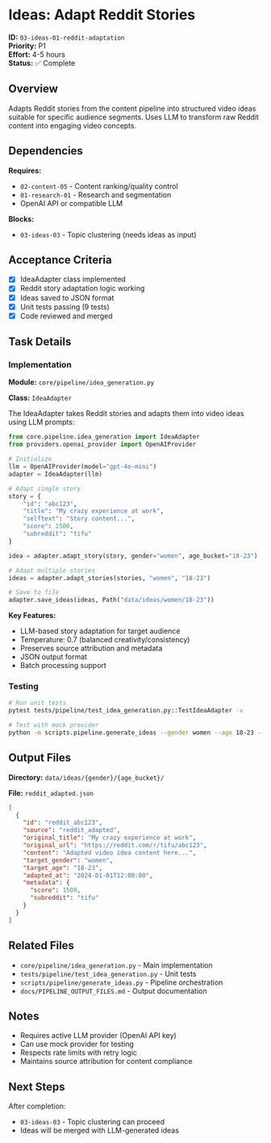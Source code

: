 # Ideas: Adapt Reddit Stories

**ID:** `03-ideas-01-reddit-adaptation`  
**Priority:** P1  
**Effort:** 4-5 hours  
**Status:** ✅ Complete

## Overview

Adapts Reddit stories from the content pipeline into structured video ideas suitable for specific audience segments. Uses LLM to transform raw Reddit content into engaging video concepts.

## Dependencies

**Requires:**
- `02-content-05` - Content ranking/quality control
- `01-research-01` - Research and segmentation
- OpenAI API or compatible LLM

**Blocks:**
- `03-ideas-03` - Topic clustering (needs ideas as input)

## Acceptance Criteria

- [x] IdeaAdapter class implemented
- [x] Reddit story adaptation logic working
- [x] Ideas saved to JSON format
- [x] Unit tests passing (9 tests)
- [x] Code reviewed and merged

## Task Details

### Implementation

**Module:** `core/pipeline/idea_generation.py`

**Class:** `IdeaAdapter`

The IdeaAdapter takes Reddit stories and adapts them into video ideas using LLM prompts:

```python
from core.pipeline.idea_generation import IdeaAdapter
from providers.openai_provider import OpenAIProvider

# Initialize
llm = OpenAIProvider(model="gpt-4o-mini")
adapter = IdeaAdapter(llm)

# Adapt single story
story = {
    "id": "abc123",
    "title": "My crazy experience at work",
    "selftext": "Story content...",
    "score": 1500,
    "subreddit": "tifu"
}

idea = adapter.adapt_story(story, gender="women", age_bucket="18-23")

# Adapt multiple stories
ideas = adapter.adapt_stories(stories, "women", "18-23")

# Save to file
adapter.save_ideas(ideas, Path("data/ideas/women/18-23"))
```

**Key Features:**
- LLM-based story adaptation for target audience
- Temperature: 0.7 (balanced creativity/consistency)
- Preserves source attribution and metadata
- JSON output format
- Batch processing support

### Testing

```bash
# Run unit tests
pytest tests/pipeline/test_idea_generation.py::TestIdeaAdapter -v

# Test with mock provider
python -m scripts.pipeline.generate_ideas --gender women --age 18-23 --mock
```

## Output Files

**Directory:** `data/ideas/{gender}/{age_bucket}/`

**File:** `reddit_adapted.json`

```json
[
  {
    "id": "reddit_abc123",
    "source": "reddit_adapted",
    "original_title": "My crazy experience at work",
    "original_url": "https://reddit.com/r/tifu/abc123",
    "content": "Adapted video idea content here...",
    "target_gender": "women",
    "target_age": "18-23",
    "adapted_at": "2024-01-01T12:00:00",
    "metadata": {
      "score": 1500,
      "subreddit": "tifu"
    }
  }
]
```

## Related Files

- `core/pipeline/idea_generation.py` - Main implementation
- `tests/pipeline/test_idea_generation.py` - Unit tests
- `scripts/pipeline/generate_ideas.py` - Pipeline orchestration
- `docs/PIPELINE_OUTPUT_FILES.md` - Output documentation

## Notes

- Requires active LLM provider (OpenAI API key)
- Can use mock provider for testing
- Respects rate limits with retry logic
- Maintains source attribution for content compliance

## Next Steps

After completion:
- `03-ideas-03` - Topic clustering can proceed
- Ideas will be merged with LLM-generated ideas
